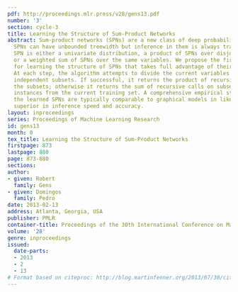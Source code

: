 ```yaml
---
pdf: http://proceedings.mlr.press/v28/gens13.pdf
number: '3'
section: cycle-3
title: Learning the Structure of Sum-Product Networks
abstract: Sum-product networks (SPNs) are a new class of deep probabilistic models.
  SPNs can have unbounded treewidth but inference in them is always tractable. An
  SPN is either a univariate distribution, a product of SPNs over disjoint variables,
  or a weighted sum of SPNs over the same variables. We propose the first algorithm
  for learning the structure of SPNs that takes full advantage of their expressiveness.
  At each step, the algorithm attempts to divide the current variables into approximately
  independent subsets. If successful, it returns the product of recursive calls on
  the subsets; otherwise it returns the sum of recursive calls on subsets of similar
  instances from the current training set. A comprehensive empirical study shows that
  the learned SPNs are typically comparable to graphical models in likelihood but
  superior in inference speed and accuracy.
layout: inproceedings
series: Proceedings of Machine Learning Research
id: gens13
month: 0
tex_title: Learning the Structure of Sum-Product Networks
firstpage: 873
lastpage: 880
page: 873-880
sections: 
author:
- given: Robert
  family: Gens
- given: Domingos
  family: Pedro
date: 2013-02-13
address: Atlanta, Georgia, USA
publisher: PMLR
container-title: Proceedings of the 30th International Conference on Machine Learning
volume: '28'
genre: inproceedings
issued:
  date-parts:
  - 2013
  - 2
  - 13
# Format based on citeproc: http://blog.martinfenner.org/2013/07/30/citeproc-yaml-for-bibliographies/
---
```

